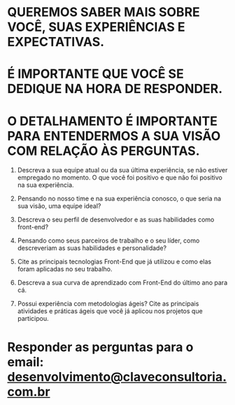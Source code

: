 # QUEREMOS SABER MAIS SOBRE VOCÊ, SUAS EXPERIÊNCIAS E EXPECTATIVAS. 
# É IMPORTANTE QUE VOCÊ SE DEDIQUE NA HORA DE RESPONDER. 
# O DETALHAMENTO É IMPORTANTE PARA ENTENDERMOS A SUA VISÃO COM RELAÇÃO ÀS PERGUNTAS.

1) Descreva a sua equipe atual ou da sua última experiência, se não estiver empregado no momento. O que você foi positivo e que não foi positivo na sua experiência.

2) Pensando no nosso time e na sua experiência conosco, o que seria na sua visão, uma equipe ideal?

3) Descreva o seu perfil de desenvolvedor e as suas habilidades como front-end?

4) Pensando como seus parceiros de trabalho e o seu líder, como descreveriam as suas habilidades e personalidade?

5) Cite as principais tecnologias Front-End que já utilizou e como elas foram aplicadas no seu trabalho.

6) Descreva a sua curva de aprendizado com Front-End do último ano para cá.

7) Possui experiência com metodologias ágeis? Cite as principais atividades e práticas ágeis que você já aplicou nos projetos que participou.

# Responder as perguntas para o email: desenvolvimento@claveconsultoria.com.br
